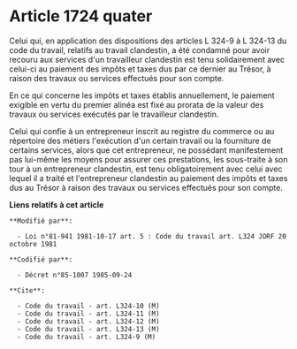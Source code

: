 # Article 1724 quater

Celui qui, en application des dispositions des articles L 324-9 à L 324-13 du code du travail, relatifs au travail
clandestin, a été condamné pour avoir recouru aux services d'un travailleur clandestin est tenu solidairement avec celui-ci
au paiement des impôts et taxes dus par ce dernier au Trésor, à raison des travaux ou services effectués pour son compte.

En ce qui concerne les impôts et taxes établis annuellement, le paiement exigible en vertu du premier alinéa est fixé au
prorata de la valeur des travaux ou services exécutés par le travailleur clandestin.

Celui qui confie à un entrepreneur inscrit au registre du commerce ou au répertoire des métiers l'exécution d'un certain
travail ou la fourniture de certains services, alors que cet entrepreneur, ne possédant manifestement pas lui-même les moyens
pour assurer ces prestations, les sous-traite à son tour à un entrepreneur clandestin, est tenu obligatoirement avec celui
avec lequel il a traité et l'entrepreneur clandestin au paiement des impôts et taxes dus au Trésor à raison des travaux ou
services effectués pour son compte.

**Liens relatifs à cet article**

	**Modifié par**:

	  - Loi n°81-941 1981-10-17 art. 5 : Code du travail art. L324 JORF 20 octobre 1981

	**Codifié par**:

	  - Décret n°85-1007 1985-09-24

	**Cite**:

	  - Code du travail - art. L324-10 (M)
	  - Code du travail - art. L324-11 (M)
	  - Code du travail - art. L324-12 (M)
	  - Code du travail - art. L324-13 (M)
	  - Code du travail - art. L324-9 (M)
